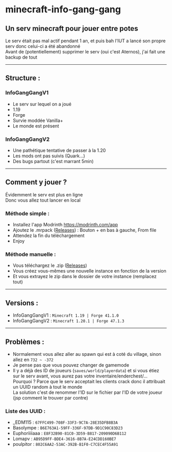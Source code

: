 # minecraft-info-gang-gang

## Un serv minecraft pour jouer entre potes

Le serv était pas mal actif pendant 1 an, et puis bah l'IUT a lancé son propre serv donc celui-ci a été abandonné  
Avant de (potentiellement) supprimer le serv (oui c'est Aternos), j'ai fait une backup de tout

---

## Structure :

### InfoGangGangV1

- Le serv sur lequel on a joué
- 1.19
- Forge
- Survie moddée Vanilla+
- Le monde est présent

### InfoGangGangV2

- Une pathétique tentative de passer à la 1.20
- Les mods ont pas suivis (Quark...)
- Des bugs partout (c'est marrant 5min)

---

## Comment y jouer ?

Évidemment le serv est plus en ligne  
Donc vous allez tout lancer en local

### Méthode simple :

- Installez l'app Modrinth https://modrinth.com/app
- Ajoutez le .mrpack ([Releases](https://github.com/EDM115/minecraft-info-gang-gang/releases/latest)) : Bouton + en bas à gauche, From file
- Attendez la fin du téléchargement
- Enjoy

### Méthode manuelle :

- Vous téléchargez le .zip ([Releases](https://github.com/EDM115/minecraft-info-gang-gang/releases/latest))
- Vous créez vous-mêmes une nouvelle instance en fonction de la version
- Et vous extrayez le zip dans le dossier de votre instance (remplacez tout)

---

## Versions :
- InfoGangGangV1 : `Minecraft 1.19 | Forge 41.1.0`
- InfoGangGangV2 : `Minecraft 1.20.1 | Forge 47.1.3`

---

## Problèmes :

- Normalement vous allez aller au spawn qui est à coté du village, sinon allez en `732 ~ -372`
- Je pense pas que vous pouvez changer de gamemode
- Il y a déjà des ID de joueurs (`saves/world/playerdata`) et si vous étiez sur le serv avant, vous aurez pas votre inventaire/enderchest/...  
Pourquoi ? Parce que le serv acceptait les clients crack donc il attribuait un UUID random à tout le monde  
La solution c'est de renommer l'ID sur le fichier par l'ID de votre joueur (jsp comment le trouver par contre)  

### Liste des UUID :
- _EDM115 : `67FFC499-708F-33F3-9C7A-28E35DFB8B3A`
- Basolympe : `B6E763A1-59FF-336F-97DB-9D1C90C83D23`
- Euphoriiiiaaa : `E8F32B90-81C0-3D59-B817-209090D6B112`
- Lomapv : `AB95D9FF-BDE4-3616-8B7A-E24CDD160BE7`
- poulpitor : `802C6AA2-53AC-392B-B1F0-C7CEC4F55A91`
